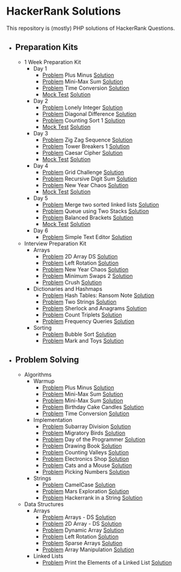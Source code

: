 # HackerRank Solutions 

This repository is (mostly) PHP solutions of HackerRank Questions. 

- ## Preparation Kits
    - 1 Week Preparation Kit
        - Day 1
            - [Problem](https://www.hackerrank.com/challenges/one-week-preparation-kit-plus-minus/problem) Plus Minus [Solution](https://github.com/sonmez-hakan/HackerRank/blob/master/Preparation%20Kits/1%20Week%20Preparation%20Kit/Day%201/mini-max-sum.php)
            - [Problem](https://www.hackerrank.com/challenges/one-week-preparation-kit-mini-max-sum/problem) Mini-Max Sum [Solution](https://github.com/sonmez-hakan/HackerRank/blob/master/Preparation%20Kits/1%20Week%20Preparation%20Kit/Day%201/plus-minus.php)
            - [Problem](https://www.hackerrank.com/challenges/one-week-preparation-kit-time-conversion/problem) Time Conversion [Solution](https://github.com/sonmez-hakan/HackerRank/blob/master/Preparation%20Kits/1%20Week%20Preparation%20Kit/Day%201/time-conversion.php)
            - [Mock Test]()  [Solution]()
        - Day 2
            - [Problem](https://www.hackerrank.com/challenges/one-week-preparation-kit-lonely-integer/problem) Lonely Integer [Solution](https://github.com/sonmez-hakan/HackerRank/blob/master/Preparation%20Kits/1%20Week%20Preparation%20Kit/Day%202/lonely-integer.php)
            - [Problem](https://www.hackerrank.com/challenges/one-week-preparation-kit-diagonal-difference/problem) Diagonal Difference [Solution](https://github.com/sonmez-hakan/HackerRank/blob/master/Preparation%20Kits/1%20Week%20Preparation%20Kit/Day%202/diagonal-difference.php)
            - [Problem](https://www.hackerrank.com/challenges/one-week-preparation-kit-countingsort1/problem) Counting Sort 1 [Solution](https://github.com/sonmez-hakan/HackerRank/blob/master/Preparation%20Kits/1%20Week%20Preparation%20Kit/Day%202/countingsort1.php)
            - [Mock Test]()  [Solution]()
        - Day 3
            - [Problem](https://www.hackerrank.com/challenges/one-week-preparation-kit-zig-zag-sequence/problem) Zig Zag Sequence [Solution](https://github.com/sonmez-hakan/HackerRank/blob/master/Preparation%20Kits/1%20Week%20Preparation%20Kit/Day%203/zig-zag-sequence.java)
            - [Problem](https://www.hackerrank.com/challenges/one-week-preparation-kit-tower-breakers-1/problem) Tower Breakers 1 [Solution](https://github.com/sonmez-hakan/HackerRank/blob/master/Preparation%20Kits/1%20Week%20Preparation%20Kit/Day%203/tower-breakers-1.php)
            - [Problem](https://www.hackerrank.com/challenges/one-week-preparation-kit-caesar-cipher-1/problem) Caesar Cipher [Solution](https://github.com/sonmez-hakan/HackerRank/blob/master/Preparation%20Kits/1%20Week%20Preparation%20Kit/Day%203/caesar-cipher-1.php)
            - [Mock Test]()  [Solution]()
        - Day 4
            - [Problem](https://www.hackerrank.com/challenges/one-week-preparation-kit-grid-challenge/problem) Grid Challenge [Solution](https://github.com/sonmez-hakan/HackerRank/blob/master/Preparation%20Kits/1%20Week%20Preparation%20Kit/Day%204/grid-challenge.php)
            - [Problem](https://www.hackerrank.com/challenges/one-week-preparation-kit-recursive-digit-sum/problem) Recursive Digit Sum [Solution](https://github.com/sonmez-hakan/HackerRank/blob/master/Preparation%20Kits/1%20Week%20Preparation%20Kit/Day%204/new-year-chaos.php)
            - [Problem](https://www.hackerrank.com/challenges/one-week-preparation-kit-new-year-chaos/problem) New Year Chaos [Solution](https://github.com/sonmez-hakan/HackerRank/blob/master/Preparation%20Kits/1%20Week%20Preparation%20Kit/Day%204/recursive-digit-sum.php)
            - [Mock Test]()  [Solution]()
        - Day 5
            - [Problem](https://www.hackerrank.com/challenges/one-week-preparation-kit-merge-two-sorted-linked-lists/problem) Merge two sorted linked lists [Solution](https://github.com/sonmez-hakan/HackerRank/blob/master/Preparation%20Kits/1%20Week%20Preparation%20Kit/Day%205/merge-two-sorted-linked-lists.cs)
            - [Problem](https://www.hackerrank.com/challenges/one-week-preparation-kit-queue-using-two-stacks/problem) Queue using Two Stacks [Solution](https://github.com/sonmez-hakan/HackerRank/blob/master/Preparation%20Kits/1%20Week%20Preparation%20Kit/Day%205/queue-using-two-stacks.php)
            - [Problem](https://www.hackerrank.com/challenges/one-week-preparation-kit-balanced-brackets/problem) Balanced Brackets [Solution](https://github.com/sonmez-hakan/HackerRank/blob/master/Preparation%20Kits/1%20Week%20Preparation%20Kit/Day%205/balanced-brackets.php)
            - [Mock Test]()  [Solution]()
        - Day 6
            - [Problem](https://www.hackerrank.com/challenges/one-week-preparation-kit-simple-text-editor/problem) Simple Text Editor [Solution](https://github.com/sonmez-hakan/HackerRank/blob/master/Preparation%20Kits/1%20Week%20Preparation%20Kit/Day%206/simple-text-editor.php)
    - Interview Preparation Kit
        - Arrays
            - [Problem](https://www.hackerrank.com/challenges/2d-array/problem) 2D Array DS [Solution](https://github.com/sonmez-hakan/HackerRank/blob/master/Preparation%20Kits/Interview%20Preparation%20Kit/Arrays/2d-array-ds.php)
            - [Problem](https://www.hackerrank.com/challenges/ctci-array-left-rotation/problem) Left Rotation [Solution](https://github.com/sonmez-hakan/HackerRank/blob/master/Preparation%20Kits/Interview%20Preparation%20Kit/Arrays/left-rotation.php)
            - [Problem](https://www.hackerrank.com/challenges/new-year-chaos/problem) New Year Chaos [Solution](https://github.com/sonmez-hakan/HackerRank/blob/master/Preparation%20Kits/Interview%20Preparation%20Kit/Arrays/minimum-swaps-2.php)
            - [Problem](https://www.hackerrank.com/challenges/minimum-swaps-2/problem) Minimum Swaps 2 [Solution](https://github.com/sonmez-hakan/HackerRank/blob/master/Preparation%20Kits/Interview%20Preparation%20Kit/Arrays/new-year-chaos.php)
            - [Problem](https://www.hackerrank.com/challenges/crush/problem) Crush [Solution](https://github.com/sonmez-hakan/HackerRank/blob/master/Preparation%20Kits/Interview%20Preparation%20Kit/Arrays/crush.php)
        - Dictionaries and Hashmaps
            - [Problem](https://www.hackerrank.com/challenges/ctci-ransom-note/problem) Hash Tables: Ransom Note [Solution](https://github.com/sonmez-hakan/HackerRank/blob/master/Preparation%20Kits/Interview%20Preparation%20Kit/DictionariesAndHashmaps/hash-tables-ransom-note.php)
            - [Problem](https://www.hackerrank.com/challenges/two-strings/problem) Two Strings [Solution](https://github.com/sonmez-hakan/HackerRank/blob/master/Preparation%20Kits/Interview%20Preparation%20Kit/DictionariesAndHashmaps/sherlock-and-anagrams.php)
            - [Problem](https://www.hackerrank.com/challenges/sherlock-and-anagrams/problem) Sherlock and Anagrams [Solution](https://github.com/sonmez-hakan/HackerRank/blob/master/Preparation%20Kits/Interview%20Preparation%20Kit/DictionariesAndHashmaps/two-strings.php)
            - [Problem](https://www.hackerrank.com/challenges/count-triplets-1/problem) Count Triplets [Solution](https://github.com/sonmez-hakan/HackerRank/blob/master/Preparation%20Kits/Interview%20Preparation%20Kit/DictionariesAndHashmaps/count-triplets.php)
            - [Problem](https://www.hackerrank.com/challenges/frequency-queries/problem) Frequency Queries [Solution](https://github.com/sonmez-hakan/HackerRank/blob/master/Preparation%20Kits/Interview%20Preparation%20Kit/DictionariesAndHashmaps/frequency-queries.php)
        - Sorting
            - [Problem](https://www.hackerrank.com/challenges/ctci-bubble-sort/problem) Bubble Sort [Solution](https://github.com/sonmez-hakan/HackerRank/blob/master/Preparation%20Kits/Interview%20Preparation%20Kit/Sorting/bubble-sort.php)
            - [Problem](https://www.hackerrank.com/challenges/mark-and-toys/problem?) Mark and Toys [Solution](https://github.com/sonmez-hakan/HackerRank/blob/master/Preparation%20Kits/Interview%20Preparation%20Kit/Sorting/mark-and-toys.php)
- ## Problem Solving
    - Algorithms
        - Warmup
            - [Problem](https://www.hackerrank.com/challenges/plus-minus/problem) Plus Minus [Solution](https://github.com/sonmez-hakan/HackerRank/blob/master/Problem%20Solving/Algorithms/Warmup/plus-minus.php)
            - [Problem](https://www.hackerrank.com/challenges/diagonal-difference/problem) Mini-Max Sum [Solution](https://github.com/sonmez-hakan/HackerRank/blob/master/Problem%20Solving/Algorithms/Warmup/diagonal-difference.php)
            - [Problem](https://www.hackerrank.com/challenges/mini-max-sum/problem) Mini-Max Sum [Solution](https://github.com/sonmez-hakan/HackerRank/blob/master/Problem%20Solving/Algorithms/Warmup/mini-max-sum.php)
            - [Problem](https://www.hackerrank.com/challenges/birthday-cake-candles/problem) Birthday Cake Candles [Solution](https://github.com/sonmez-hakan/HackerRank/blob/master/Problem%20Solving/Algorithms/Warmup/birthday-cake-candles.php)
            - [Problem](https://www.hackerrank.com/challenges/time-conversion/problem) Time Conversion [Solution](https://github.com/sonmez-hakan/HackerRank/blob/master/Problem%20Solving/Algorithms/Warmup/time-conversion.php)
        - Implementation
            - [Problem](https://www.hackerrank.com/challenges/the-birthday-bar/problem) Subarray Division [Solution](https://github.com/sonmez-hakan/HackerRank/blob/master/Problem%20Solving/Algorithms/Implementation/the-birthday-bar.php)
            - [Problem](https://www.hackerrank.com/challenges/migratory-birds/problem) Migratory Birds [Solution](https://github.com/sonmez-hakan/HackerRank/blob/master/Problem%20Solving/Algorithms/Implementation/migratory-birds.php)
            - [Problem](https://www.hackerrank.com/challenges/day-of-the-programmer/problem) Day of the Programmer [Solution](https://github.com/sonmez-hakan/HackerRank/blob/master/Problem%20Solving/Algorithms/Implementation/day-of-the-programmer.php)
            - [Problem](https://www.hackerrank.com/challenges/drawing-book/problem) Drawing Book [Solution](https://github.com/sonmez-hakan/HackerRank/blob/master/Problem%20Solving/Algorithms/Implementation/drawing-book.php)
            - [Problem](https://www.hackerrank.com/challenges/counting-valleys/problem) Counting Valleys [Solution](https://github.com/sonmez-hakan/HackerRank/blob/master/Problem%20Solving/Algorithms/Implementation/counting-valleys.php)
            - [Problem](https://www.hackerrank.com/challenges/electronics-shop/problem) Electronics Shop [Solution](https://github.com/sonmez-hakan/HackerRank/blob/master/Problem%20Solving/Algorithms/Implementation/electronics-shop.php)
            - [Problem](https://www.hackerrank.com/challenges/cats-and-a-mouse/problem) Cats and a Mouse [Solution](https://github.com/sonmez-hakan/HackerRank/blob/master/Problem%20Solving/Algorithms/Implementation/cats-and-a-mouse.php)
            - [Problem](https://www.hackerrank.com/challenges/picking-numbers/problem) Picking Numbers [Solution](https://github.com/sonmez-hakan/HackerRank/blob/master/Problem%20Solving/Algorithms/Implementation/picking-numbers.php)
        - Strings
            - [Problem](https://www.hackerrank.com/challenges/camelcase/problem) CamelCase [Solution](https://github.com/sonmez-hakan/HackerRank/blob/master/Problem%20Solving/Algorithms/Strings/camelcase.php)
            - [Problem](https://www.hackerrank.com/challenges/mars-exploration/problem) Mars Exploration [Solution](https://github.com/sonmez-hakan/HackerRank/blob/master/Problem%20Solving/Algorithms/Strings/mars-exploration.php)
            - [Problem](https://www.hackerrank.com/challenges/hackerrank-in-a-string/problem) Hackerrank in a String [Solution](https://github.com/sonmez-hakan/HackerRank/blob/master/Problem%20Solving/Algorithms/Strings/hackerrank-in-a-string.php)
    - Data Structures
        - Arrays
            - [Problem](https://www.hackerrank.com/challenges/arrays-ds/problem) Arrays - DS [Solution](https://github.com/sonmez-hakan/HackerRank/blob/master/Problem%20Solving/Data%20Structures/Arrays/array-ds.php)
            - [Problem](https://www.hackerrank.com/challenges/2d-array/problem) 2D Array - DS [Solution](https://github.com/sonmez-hakan/HackerRank/blob/master/Problem%20Solving/Data%20Structures/Arrays/2d-array-ds.php)
            - [Problem](https://www.hackerrank.com/challenges/dynamic-array/problem) Dynamic Array [Solution](https://github.com/sonmez-hakan/HackerRank/blob/master/Problem%20Solving/Data%20Structures/Arrays/dynamic-array.php)
            - [Problem](https://www.hackerrank.com/challenges/array-left-rotation/problem) Left Rotation [Solution](https://github.com/sonmez-hakan/HackerRank/blob/master/Problem%20Solving/Data%20Structures/Arrays/array-left-rotation.php)
            - [Problem](https://www.hackerrank.com/challenges/sparse-arrays/problem) Sparse Arrays [Solution](https://github.com/sonmez-hakan/HackerRank/blob/master/Problem%20Solving/Data%20Structures/Arrays/sparse-arrays.php)
            - [Problem](https://www.hackerrank.com/challenges/crush/problem) Array Manipulation [Solution](https://github.com/sonmez-hakan/HackerRank/blob/master/Problem%20Solving/Data%20Structures/Arrays/crush.php)
        - Linked Lists
            - [Problem](https://www.hackerrank.com/challenges/print-the-elements-of-a-linked-list/problem) Print the Elements of a Linked List [Solution](https://github.com/sonmez-hakan/HackerRank/blob/master/Problem%20Solving/Data%20Structures/Linked%20Lists/print-the-elements-of-a-linked-list.cs)
